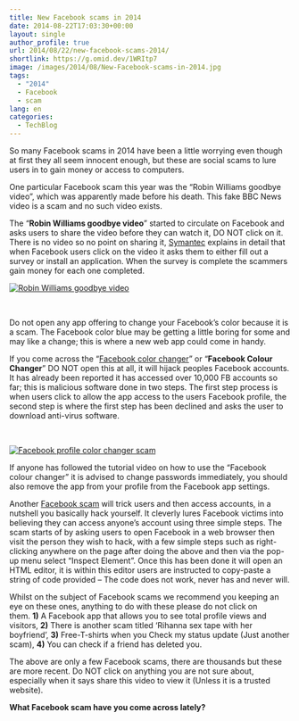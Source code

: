 ```yaml
---
title: New Facebook scams in 2014
date: 2014-08-22T17:03:30+00:00
layout: single
author_profile: true
url: 2014/08/22/new-facebook-scams-2014/
shortlink: https://g.omid.dev/1WRItp7
image: /images/2014/08/New-Facebook-scams-in-2014.jpg
tags:
  - "2014"
  - Facebook
  - scam
lang: en
categories: 
  - TechBlog
---
```

So many Facebook scams in 2014 have been a little worrying even though at first they all seem innocent enough, but these are social scams to lure users in to gain money or access to computers.

One particular Facebook scam this year was the “Robin Williams goodbye video”, which was apparently made before his death. This fake BBC News video is a scam and no such video exists.

The “**Robin Williams goodbye video**” started to circulate on Facebook and asks users to share the video before they can watch it, DO NOT click on it. There is no video so no point on sharing it, [Symantec](http://www.symantec.com/connect/blogs/robin-williams-goodbye-video-used-lure-social-media-scams) explains in detail that when Facebook users click on the video it asks them to either fill out a survey or install an application. When the survey is complete the scammers gain money for each one completed.

[![Robin Williams goodbye video](/images/2014/08/Robin-Williams-goodbye-video.jpg)](/images/2014/08/Robin-Williams-goodbye-video.jpg)

&nbsp;

Do not open any app offering to change your Facebook’s color because it is a scam. The Facebook color blue may be getting a little boring for some and may like a change; this is where a new web app could come in handy.

If you come across the “[Facebook color changer](http://www.onlinesocialmedia.net/20140808/facebook-profile-color-changer-scam-awareness/)” or “**Facebook Colour Changer**” DO NOT open this at all, it will hijack peoples Facebook accounts. It has already been reported it has accessed over 10,000 FB accounts so far; this is malicious software done in two steps. The first step process is when users click to allow the app access to the users Facebook profile, the second step is where the first step has been declined and asks the user to download anti-virus software.

&nbsp;

[![Facebook profile color changer scam](/images/2014/08/Facebook-profile-color-changer-scam.jpg)](/images/2014/08/Facebook-profile-color-changer-scam.jpg)

If anyone has followed the tutorial video on how to use the “Facebook colour changer” it is advised to change passwords immediately, you should also remove the app from your profile from the Facebook app settings.

Another [Facebook scam](http://www.onlinesocialmedia.net/20140814/facebook-scam-tricks-users-into-accessing-accounts/) will trick users and then access accounts, in a nutshell you basically hack yourself. It cleverly lures Facebook victims into believing they can access anyone’s account using three simple steps. The scam starts of by asking users to open Facebook in a web browser then visit the person they wish to hack, with a few simple steps such as right-clicking anywhere on the page after doing the above and then via the pop-up menu select “Inspect Element”. Once this has been done it will open an HTML editor, it is within this editor users are instructed to copy-paste a string of code provided – The code does not work, never has and never will.

Whilst on the subject of Facebook scams we recommend you keeping an eye on these ones, anything to do with these please do not click on them. **1)** A Facebook app that allows you to see total profile views and visitors, **2)** There is another scam titled ‘Rihanna sex tape with her boyfriend’, **3)** Free-T-shirts when you Check my status update (Just another scam), **4)** You can check if a friend has deleted you.

The above are only a few Facebook scams, there are thousands but these are more recent. Do NOT click on anything you are not sure about, especially when it says share this video to view it (Unless it is a trusted website).

**What Facebook scam have you come across lately?**